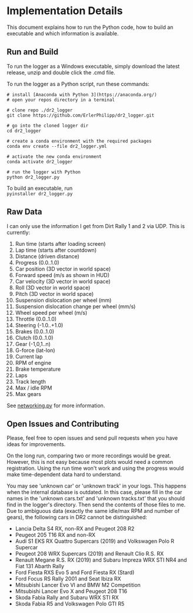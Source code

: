 # Implementation Details #

This document explains how to run the Python code, how to build an executable and which information is available.


## Run and Build ##

To run the logger as a Windows executable, simply download the latest release, unzip and double click the .cmd file.

To run the logger as a Python script, run these commands:
~~~~
# install [Anaconda with Python 3](https://anaconda.org/)
# open your repos directory in a terminal

# clone repo ./dr2_logger
git clone https://github.com/ErlerPhilipp/dr2_logger.git

# go into the cloned logger dir
cd dr2_logger

# create a conda environment with the required packages
conda env create --file dr2_logger.yml

# activate the new conda environment
conda activate dr2_logger

# run the logger with Python
python dr2_logger.py
~~~~

To build an executable, run \
`pyinstaller dr2_logger.py`


## Raw Data ##

I can only use the information I get from Dirt Rally 1 and 2 via UDP. This is currently:

1. Run time (starts after loading screen)
1. Lap time (starts after countdown)
1. Distance (driven distance)
1. Progress (0.0..1.0)
1. Car position (3D vector in world space)
1. Forward speed (m/s as shown in HUD)
1. Car velocity (3D vector in world space)
1. Roll (3D vector in world space)
1. Pitch (3D vector in world space)
1. Suspension dislocation per wheel (mm)
1. Suspension dislocation change per wheel (mm/s)
1. Wheel speed per wheel (m/s)
1. Throttle (0.0..1.0)
1. Steering (-1.0..+1.0)
1. Brakes (0.0..1.0)
1. Clutch (0.0..1.0)
1. Gear (-1,0,1..n)
1. G-force (lat-lon)
1. Current lap
1. RPM of engine
1. Brake temperature
1. Laps
1. Track length
1. Max / idle RPM
1. Max gears

See [networking.py](../source/dirt_rally/udp_data.py) for more information.


## Open Issues and Contributing ##

Please, feel free to open issues and send pull requests when you have ideas for improvements.

On the long run, comparing two or more recordings would be great. However, this is not easy because most plots would need a common registration. Using the run time won't work and using the progress would make time-dependent data hard to understand.

You may see 'unknown car' or 'unknown track' in your logs. This happens when the internal database is outdated. In this case, please fill in the car names in the 'unknown cars.txt' and 'unknown tracks.txt' that you should find in the logger's directory. Then send the contents of those files to me.
Due to ambiguous data (exactly the same idle/max RPM and number of gears), the following cars in DR2 cannot be distinguished:
- Lancia Delta S4 RX, non-RX and Peugeot 208 R2
- Peugeot 205 T16 RX and non-RX
- Audi S1 EKS RX Quattro Supercars (2019) and Volkswagen Polo R Supercar
- Peugeot 208 WRX Supercars (2019) and Renault Clio R.S. RX
- Renault Megane R.S. RX (2019) and Subaru Impreza WRX STI NR4 and Fiat 131 Abarth Rally 
- Ford Fiesta RXS Evo 5 and Ford Fiesta RX (Stard)
- Ford Focus RS Rally 2001 and Seat Ibiza RX
- Mitsubishi Lancer Evo VI and BMW M2 Competition
- Mitsubishi Lancer Evo X and Peugeot 208 T16
- Skoda Fabia Rally and Subaru WRX STI RX
- Skoda Fabia R5 and Volkswagen Polo GTI R5

